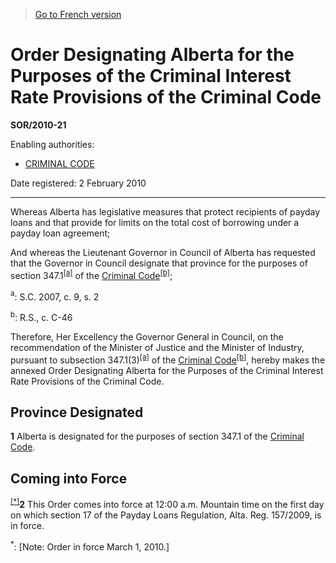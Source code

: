 > [Go to French version](/fr/Règlements/Décrets,%20ordonnances%20et%20règlements%20statutaires/2010/21.md)

# Order Designating Alberta for the Purposes of the Criminal Interest Rate Provisions of the Criminal Code

**SOR/2010-21**

Enabling authorities: 
- [CRIMINAL CODE](/en/Acts/Revised%20Statutes%20of%20Canada/C/C-46.md)

Date registered: 2 February 2010

----------

Whereas Alberta has legislative measures that protect recipients of payday loans and that provide for limits on the total cost of borrowing under a payday loan agreement;

And whereas the Lieutenant Governor in Council of Alberta has requested that the Governor in Council designate that province for the purposes of section 347.1<sup><a href='#fn_610628-e_hq_3365'>[a]</a></sup> of the [Criminal Code](/en/Acts/Revised%20Statutes%20of%20Canada/C/C-46.md)<sup><a href='#fn_610628-e_hq_3366'>[b]</a></sup>;

<a name='fn_610628-e_hq_3365'><sup>a</sup></a>: S.C. 2007, c. 9, s. 2<br />

<a name='fn_610628-e_hq_3366'><sup>b</sup></a>: R.S., c. C-46<br />

Therefore, Her Excellency the Governor General in Council, on the recommendation of the Minister of Justice and the Minister of Industry, pursuant to subsection 347.1(3)<sup><a href='#fn_610628-e_hq_3365'>[a]</a></sup> of the [Criminal Code](/en/Acts/Revised%20Statutes%20of%20Canada/C/C-46.md)<sup><a href='#fn_610628-e_hq_3366'>[b]</a></sup>, hereby makes the annexed Order Designating Alberta for the Purposes of the Criminal Interest Rate Provisions of the Criminal Code.




## Province Designated


**1** Alberta is designated for the purposes of section 347.1 of the [Criminal Code](/en/Acts/Revised%20Statutes%20of%20Canada/C/C-46.md).




## Coming into Force


<sup><a href='#fn_Ind521_hq_8482'>[*]</a></sup>**2** This Order comes into force at 12:00 a.m. Mountain time on the first day on which section 17 of the Payday Loans Regulation, Alta. Reg. 157/2009, is in force.

<a name='fn_Ind521_hq_8482'><sup>*</sup></a>: [Note: Order in force March 1, 2010.]<br />


